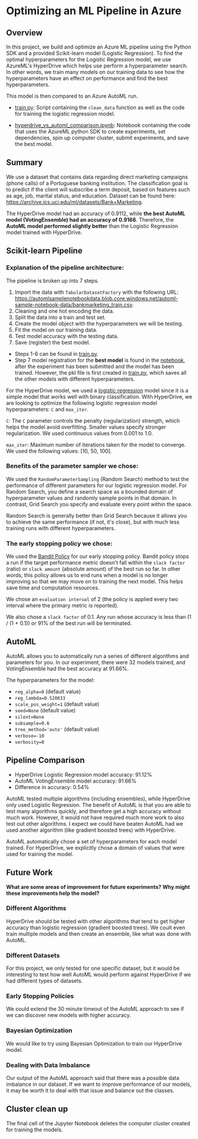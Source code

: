 # Optimizing an ML Pipeline in Azure

## Overview

In this project, we build and optimize an Azure ML pipeline using the Python SDK and a provided Scikit-learn model (Logistic Regression). To find the optimal hyperparameters for the Logistic Regression model, we use AzureML's HyperDrive which helps use perform a hyperparameter search. In other words, we train many models on our training data to see how the hyperparameters have an effect on performance and find the best hyperparameters.

This model is then compared to an Azure AutoML run.

* [train.py](https://github.com/JayThibs/Azure-ML-Engineer-Model-Comparison-Project/blob/main/train.py): Script containing the `clean_data` function as well as the code for training the logistic regression model.

* [hyperdrive_vs_automl_comparison.ipynb](https://github.com/JayThibs/Azure-ML-Engineer-Model-Comparison-Project/blob/main/hyperdrive_vs_automl_comparison.ipynb): Notebook containing the code that uses the AzureML python SDK to create experiments, set dependencies, spin up computer cluster, submit experiments, and save the best model.

## Summary
We use a dataset that contains data regarding direct marketing campaigns (phone calls) of a Portuguese banking institution. The classification goal is to predict if the client will subscribe a term deposit, based on features such as age, job, marital status, and education. Dataset can be found here: https://archive.ics.uci.edu/ml/datasets/Bank+Marketing.

The HyperDrive model had an accuracy of 0.9112, while **the best AutoML model (VotingEnsemble) had an accuracy of 0.9166**. Therefore, the **AutoML model performed slightly better** than the Logistic Regression model trained with HyperDrive.

## Scikit-learn Pipeline
### Explanation of the pipeline architecture:

The pipeline is broken up into 7 steps.

1. Import the data with `TabularDatasetFactory` with the following URL: https://automlsamplenotebookdata.blob.core.windows.net/automl-sample-notebook-data/bankmarketing_train.csv.
2. Cleaning and one hot encoding the data.
3. Split the data into a train and test set.
4. Create the model object with the hyperparameters we will be testing.
5. Fit the model on our training data.
6. Test model accuracy with the testing data.
7. Save (register) the best model.

* Steps 1-6 can be found in [train.py](https://github.com/JayThibs/Azure-ML-Engineer-Model-Comparison-Project/blob/main/train.py).
* Step 7 model registration for the **best model** is found in the [notebook](https://github.com/JayThibs/Azure-ML-Engineer-Model-Comparison-Project/blob/main/udacity-project.ipynb), after the experiment has been submitted and the model has been trained. However, the pkl file is first created in [train.py](https://github.com/JayThibs/Azure-ML-Engineer-Model-Comparison-Project/blob/main/train.py), which saves all the other models with different hyperparameters.

For the HyperDrive model, we used a [logistic regression](https://scikit-learn.org/stable/modules/generated/sklearn.linear_model.LogisticRegression.html) model since it is a simple model that works well with binary classification. With HyperDrive, we are looking to optimize the following logistic regression model hyperparameters: `C` and `max_iter`.

`C`: The `C` parameter controls the penalty (regularization) strength, which helps the model avoid overfitting. Smaller values specify stronger regularization. We used continuous values from 0.001 to 1.0.

`max_iter`: Maximum number of iterations taken for the model to converge. We used the following values: [10, 50, 100].

### Benefits of the parameter sampler we chose:

We used the `RandomParameterSampling` (Random Search) method to test the performance of different parameters for our logistic regression model. For Random Search, you define a search space as a bounded domain of hyperparameter values and randomly sample points in that domain. In contrast, Grid Search you specify and evaluate every point within the space.

Random Search is generally better than Grid Search because it allows you to achieve the same performance (if not, it's close), but with much less training runs with different hyperparameters.

### The early stopping policy we chose:

We used the [Bandit Policy](https://docs.microsoft.com/en-us/python/api/azureml-train-core/azureml.train.hyperdrive.banditpolicy?view=azure-ml-py) for our early stopping policy. Bandit policy stops a run if the target performance metric doesn't fall within the `slack factor` (ratio) or `slack amount` (absolute amount) of the best run so far. In other words, this policy allows us to end runs when a model is no longer improving so that we may move on to training the next model. This helps save time and computation resources.

We chose an `evaluation interval` of 2 (the policy is applied every two interval where the primary metric is reported).

We also chose a `slack factor` of 0.1. Any run whose accuracy is less than (1 / (1 + 0.1)) or 91% of the best run will be terminated.

## AutoML

AutoML allows you to automatically run a series of different algorithms and parameters for you. In our experiment, there were 32 models trained, and VotingEnsemble had the best accuracy at 91.66%.

The hyperparameters for the model:

* `reg_alpha=0` (default value)
* `reg_lambda=0.520833`
* `scale_pos_weight=1` (default value)
* `seed=None` (default value)
* `silent=None`
* `subsample=0.6`
* `tree_method='auto'` (default value)
* `verbose=-10`
* `verbosity=0`

## Pipeline Comparison

* HyperDrive Logistic Regression model accuracy: 91.12%
* AutoML VotingEnsemble model accuracy: 91.66%
* Difference in accuracy: 0.54%

AutoML tested multiple algorithms (including ensembles), while HyperDrive only used Logistic Regression. The benefit of AutoML is that you are able to test many algorithms quickly, and therefore get a high accuracy without much work. However, it would not have required much more work to also test out other algorithms. I expect we could have beaten AutoML had we used another algorithm (like gradient boosted trees) with HyperDrive.

AutoML automatically chose a set of hyperparameters for each model trained. For HyperDrive, we explicitly chose a domain of values that were used for training the model.

## Future Work
**What are some areas of improvement for future experiments? Why might these improvements help the model?**

### Different Algorithms

HyperDrive should be tested with other algorithms that tend to get higher accuracy than logistic regression (gradient boosted trees). We coult even train multiple models and then create an ensemble, like what was done with AutoML.

### Different Datasets

For this project, we only tested for one specific dataset, but it would be interesting to test how well AutoML would perform against HyperDrive if we had different types of datasets.

### Early Stopping Policies

We could extend the 30 minute timeout of the AutoML approach to see if we can discover new models with higher accuracy.

### Bayesian Optimization

We would like to try using Bayesian Optimization to train our HyperDrive model.

### Dealing with Data Imbalance

Our output of the AutoML approach said that there was a possible data imbalance in our dataset. If we want to improve performance of our models, it may be worth it to deal with that issue and balance out the classes.

## Cluster clean up

The final cell of the Jupyter Notebook deletes the computer cluster created for training the models.
